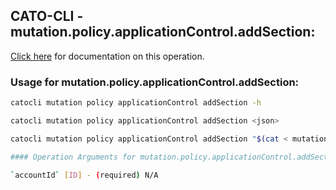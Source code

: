 
## CATO-CLI - mutation.policy.applicationControl.addSection:
[Click here](https://api.catonetworks.com/documentation/#mutation-mutation.policy.applicationControl.addSection) for documentation on this operation.

### Usage for mutation.policy.applicationControl.addSection:

```bash
catocli mutation policy applicationControl addSection -h

catocli mutation policy applicationControl addSection <json>

catocli mutation policy applicationControl addSection "$(cat < mutation.policy.applicationControl.addSection.json)"

#### Operation Arguments for mutation.policy.applicationControl.addSection ####

`accountId` [ID] - (required) N/A    
